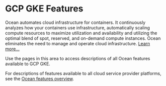 # GCP GKE Features

Ocean automates cloud infrastructure for containers. It continuously analyzes how your containers use infrastructure, automatically scaling compute resources to maximize utilization and availability and utilizing the optimal blend of spot, reserved, and on-demand compute instances. Ocean eliminates the need to manage and operate cloud infrastructure. [Learn more...](https://docs.spot.io/ocean/overview-kubernetes)

Use the pages in this area to access descriptions of all Ocean features available to GCP GKE.

For descriptions of features available to all cloud service provider platforms, see the [Ocean features overview](https://docs.spot.io/ocean/features/).


